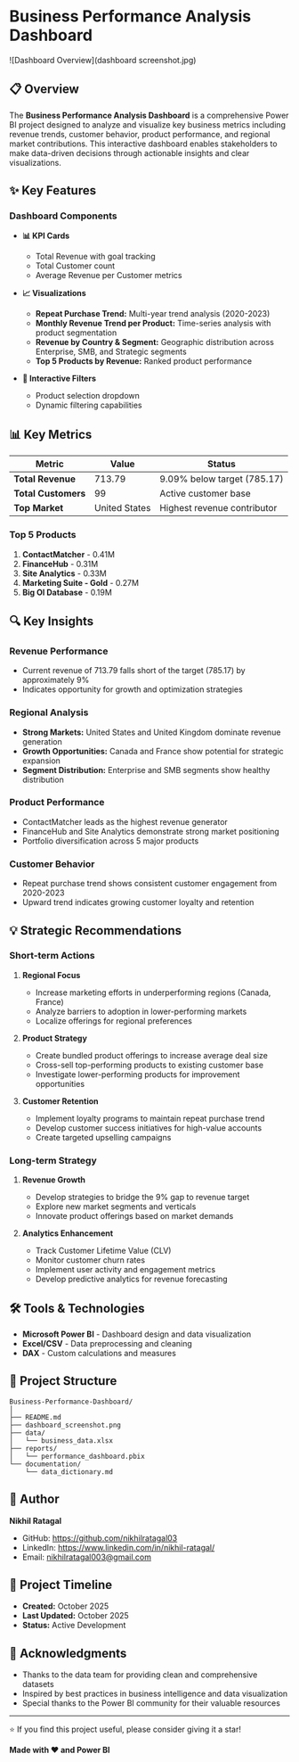 # Business Performance Analysis Dashboard

![Dashboard Overview](dashboard screenshot.jpg)

## 📋 Overview

The **Business Performance Analysis Dashboard** is a comprehensive Power BI project designed to analyze and visualize key business metrics including revenue trends, customer behavior, product performance, and regional market contributions. This interactive dashboard enables stakeholders to make data-driven decisions through actionable insights and clear visualizations.

## ✨ Key Features

### Dashboard Components

- **📊 KPI Cards**
  - Total Revenue with goal tracking
  - Total Customer count
  - Average Revenue per Customer metrics

- **📈 Visualizations**
  - **Repeat Purchase Trend:** Multi-year trend analysis (2020-2023)
  - **Monthly Revenue Trend per Product:** Time-series analysis with product segmentation
  - **Revenue by Country & Segment:** Geographic distribution across Enterprise, SMB, and Strategic segments
  - **Top 5 Products by Revenue:** Ranked product performance

- **🎯 Interactive Filters**
  - Product selection dropdown
  - Dynamic filtering capabilities

## 📊 Key Metrics

| Metric | Value | Status |
|--------|-------|--------|
| **Total Revenue** | 713.79 | 9.09% below target (785.17) |
| **Total Customers** | 99 | Active customer base |
| **Top Market** | United States | Highest revenue contributor |

### Top 5 Products

1. **ContactMatcher** - 0.41M
2. **FinanceHub** - 0.31M
3. **Site Analytics** - 0.33M
4. **Marketing Suite - Gold** - 0.27M
5. **Big Ol Database** - 0.19M

## 🔍 Key Insights

### Revenue Performance
- Current revenue of 713.79 falls short of the target (785.17) by approximately 9%
- Indicates opportunity for growth and optimization strategies

### Regional Analysis
- **Strong Markets:** United States and United Kingdom dominate revenue generation
- **Growth Opportunities:** Canada and France show potential for strategic expansion
- **Segment Distribution:** Enterprise and SMB segments show healthy distribution

### Product Performance
- ContactMatcher leads as the highest revenue generator
- FinanceHub and Site Analytics demonstrate strong market positioning
- Portfolio diversification across 5 major products

### Customer Behavior
- Repeat purchase trend shows consistent customer engagement from 2020-2023
- Upward trend indicates growing customer loyalty and retention

## 💡 Strategic Recommendations

### Short-term Actions
1. **Regional Focus**
   - Increase marketing efforts in underperforming regions (Canada, France)
   - Analyze barriers to adoption in lower-performing markets
   - Localize offerings for regional preferences

2. **Product Strategy**
   - Create bundled product offerings to increase average deal size
   - Cross-sell top-performing products to existing customer base
   - Investigate lower-performing products for improvement opportunities

3. **Customer Retention**
   - Implement loyalty programs to maintain repeat purchase trend
   - Develop customer success initiatives for high-value accounts
   - Create targeted upselling campaigns

### Long-term Strategy
1. **Revenue Growth**
   - Develop strategies to bridge the 9% gap to revenue target
   - Explore new market segments and verticals
   - Innovate product offerings based on market demands

2. **Analytics Enhancement**
   - Track Customer Lifetime Value (CLV)
   - Monitor customer churn rates
   - Implement user activity and engagement metrics
   - Develop predictive analytics for revenue forecasting

## 🛠️ Tools & Technologies

- **Microsoft Power BI** - Dashboard design and data visualization
- **Excel/CSV** - Data preprocessing and cleaning
- **DAX** - Custom calculations and measures

## 📁 Project Structure

```
Business-Performance-Dashboard/
│
├── README.md
├── dashboard_screenshot.png
├── data/
│   └── business_data.xlsx
├── reports/
│   └── performance_dashboard.pbix
└── documentation/
    └── data_dictionary.md
```

## 👤 Author

**Nikhil Ratagal**

- GitHub: https://github.com/nikhilratagal03
- LinkedIn: https://www.linkedin.com/in/nikhil-ratagal/
- Email: nikhilratagal003@gmail.com

## 📅 Project Timeline

- **Created:** October 2025
- **Last Updated:** October 2025
- **Status:** Active Development

## 🙏 Acknowledgments

- Thanks to the data team for providing clean and comprehensive datasets
- Inspired by best practices in business intelligence and data visualization
- Special thanks to the Power BI community for their valuable resources

---

⭐ If you find this project useful, please consider giving it a star!

**Made with ❤️ and Power BI**
